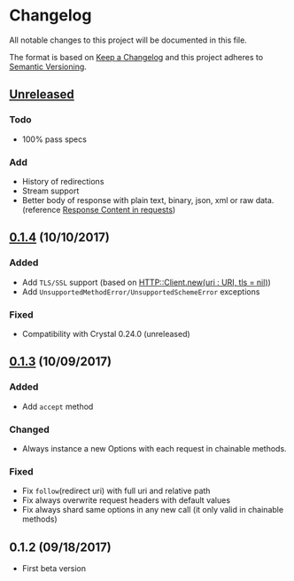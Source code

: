 # Changelog

All notable changes to this project will be documented in this file.

The format is based on [Keep a Changelog](http://keepachangelog.com/en/1.0.0/)
and this project adheres to [Semantic Versioning](http://semver.org/spec/v2.0.0.html).

## [Unreleased]

### Todo

- 100% pass specs

### Add

- History of redirections
- Stream support
- Better body of response with plain text, binary, json, xml or raw data. (reference [Response Content in requests](http://docs.python-requests.org/en/master/user/quickstart/#response-content))

###

## [0.1.4] (10/10/2017)

### Added

- Add `TLS/SSL` support (based on [HTTP::Client.new(uri : URI, tls = nil)](https://crystal-lang.org/api/0.23.1/HTTP/Client.html#new%28uri%3AURI%2Ctls%3Dnil%29-class-method))
- Add `UnsupportedMethodError/UnsupportedSchemeError` exceptions

### Fixed

- Compatibility with Crystal 0.24.0 (unreleased)

## [0.1.3] (10/09/2017)

### Added

- Add `accept` method

### Changed

- Always instance a new Options with each request in chainable methods.

### Fixed

- Fix `follow`(redirect uri) with full uri and relative path
- Fix always overwrite request headers with default values
- Fix always shard same options in any new call (it only valid in chainable methods)

## 0.1.2 (09/18/2017)

- First beta version

[Unreleased]: https://github.com/icyleaf/halite/compare/v0.1.4...HEAD
[0.1.4]: https://github.com/icyleaf/halite/compare/v0.1.3...v0.1.4
[0.1.3]: https://github.com/icyleaf/halite/compare/v0.1.2...v0.1.3

